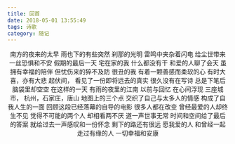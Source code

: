 ```yaml
---
title: 回首
date: 2018-05-01 13:55:49
tags: 诗歌
category: 随记
---
```


<center>
南方的夜来的太早
雨也下的有些突然
刹那的光明
雷鸣中夹杂着闪电
给尘世带来一丝恐惧和不安
假期的最后一天
宅在家的我
什么都没有干
和爱的人聊了会天
虽拥有幸福的陪伴
但忧伤来的猝不及防
很丑的我
有着一颗善感而柔软的心
有时大喜，亦有大悲
起伏间，
看见了一份即将远去的真实
很久没有在写诗
总是下笔后
脑袋里却空空
在这样的一天
有雨的夜里的江南
以前与回忆
在心间浮现
三座城市，
杭州，石家庄，唐山
地图上的三个点
交织了自己与太多人的情感
构成了自我人生的一面
回顾这段已经落幕的自导的电影
很多人都在改变
曾经最爱的人却终生不见
觉得不可能的两个人
却相看两不厌
道一声世事无常
时间和空间给了最后的答案
就给过去一声感叹和一份怀念
剩下的路还有很远
愿我爱的人
和曾经一起走过有缘的人
一切幸福和安康
</center>